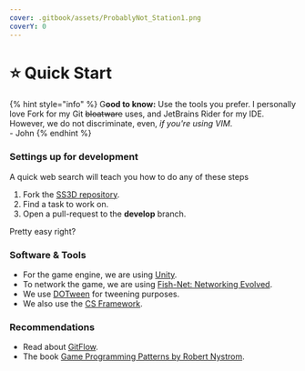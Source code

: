 ```yaml
---
cover: .gitbook/assets/ProbablyNot_Station1.png
coverY: 0
---
```


# ⭐ Quick Start

{% hint style="info" %}
G**ood to know:** Use the tools you prefer. I personally love Fork for my Git ~~bloatware~~ uses, and JetBrains Rider for my IDE. However, we do not discriminate, even, _if you're using VIM_.\
\- John
{% endhint %}

### Settings up for development

A quick web search will teach you how to do any of these steps

1. Fork the [SS3D repository](https://github.com/RE-SS3D/SS3D).
2. Find a task to work on.
3. Open a pull-request to the **develop** branch.

Pretty easy right?

### Software & Tools

* For the game engine, we are using [Unity](https://unity.com/).
* To network the game, we are using [Fish-Net: Networking Evolved](https://github.com/FirstGearGames/FishNet).
* We use [DOTween](http://dotween.demigiant.com/) for tweening purposes.
* We also use the [CS Framework](https://github.com/coimbrastudios/framework).

### Recommendations

* Read about [GitFlow](https://www.red-gate.com/simple-talk/devops/tools/getting-started-with-gitflow/).
* The book [Game Programming Patterns by Robert Nystrom](https://gameprogrammingpatterns.com/).
